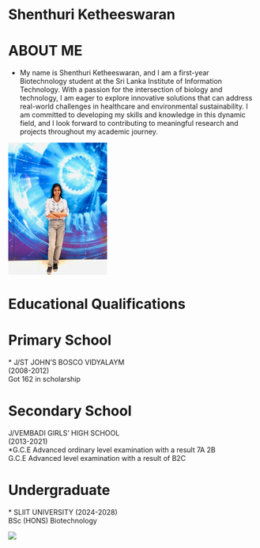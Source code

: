 # Shenthuri Ketheeswaran


# ABOUT ME
* My name is Shenthuri Ketheeswaran, and I am a first-year Biotechnology student at the Sri Lanka Institute of Information Technology. With a passion for the intersection of biology and technology, I am eager to explore innovative solutions that can address real-world challenges in healthcare and environmental sustainability. I am committed to developing my skills and knowledge in this dynamic field, and I look forward to contributing to meaningful research and projects throughout my academic journey. 

<img src="image1.jpg" alt="drawing" width="200"/>


# Educational Qualifications
<h1>Primary School</h1>
* J/ST JOHN’S BOSCO VIDYALAYM<br>
 (2008-2012)
<br> Got 162 in scholarship
<h1>Secondary School</h1>
<p>J/VEMBADI GIRLS’ HIGH SCHOOL<br>
 (2013-2021)
<br> *G.C.E Advanced ordinary level
 examination with a result 7A 2B<br>
  G.C.E Advanced level 
examination with a result of B2C 
</p>
<h1>Undergraduate</h1>
<p>* SLIIT UNIVERSITY (2024-2028)<br>
 BSc (HONS) Biotechnology </p>


![](/images/matrix_results.png)

